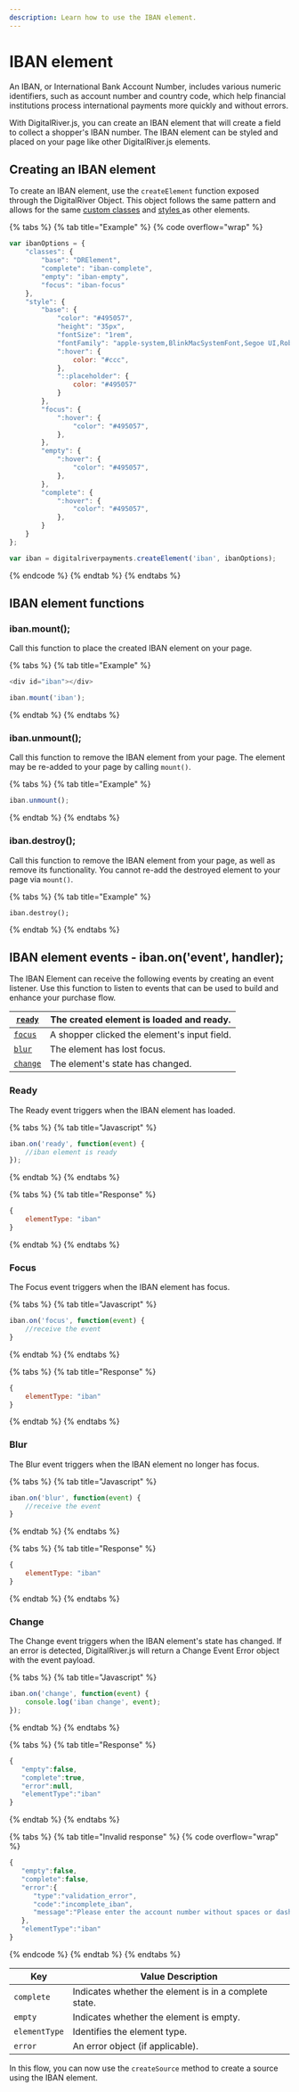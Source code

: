 ```yaml
---
description: Learn how to use the IBAN element.
---
```


# IBAN element

An IBAN, or International Bank Account Number, includes various numeric identifiers, such as account number and country code, which help financial institutions process international payments more quickly and without errors.

With DigitalRiver.js, you can create an IBAN element that will create a field to collect a shopper's IBAN number. The IBAN element can be styled and placed on your page like other DigitalRiver.js elements.

## Creating an IBAN element <a href="#creating-an-iban-element" id="creating-an-iban-element"></a>

To create an IBAN element, use the `createElement` function exposed through the DigitalRiver Object. This object follows the same pattern and allows for the same [custom classes](./#custom-classes) and [styles ](./#custom-styles)as other elements.

{% tabs %}
{% tab title="Example" %}
{% code overflow="wrap" %}
```javascript
var ibanOptions = {
    "classes": {
        "base": "DRElement",
        "complete": "iban-complete",
        "empty": "iban-empty",
        "focus": "iban-focus"
    },
    "style": {
        "base": {
            "color": "#495057",
            "height": "35px",
            "fontSize": "1rem",
            "fontFamily": "apple-system,BlinkMacSystemFont,Segoe UI,Roboto,Helvetica Neue,Arial,sans-serif",
            ":hover": {
                color: "#ccc",
            },
            "::placeholder": {
                color: "#495057"
            }
        },
        "focus": {
            ":hover": {
                "color": "#495057",
            },
        },
        "empty": {
            ":hover": {
                "color": "#495057",
            },
        },
        "complete": {
            ":hover": {
                "color": "#495057",
            },
        }
    }
};

var iban = digitalriverpayments.createElement('iban', ibanOptions);
```
{% endcode %}
{% endtab %}
{% endtabs %}

## ‌**IBAN element functions**

### ‌iban.mount();

‌Call this function to place the created IBAN element on your page.

{% tabs %}
{% tab title="Example" %}
```javascript
<div id="iban"></div>

iban.mount('iban');
```
{% endtab %}
{% endtabs %}

### ‌iban.unmount();

‌Call this function to remove the IBAN element from your page. The element may be re-added to your page by calling `mount()`.

{% tabs %}
{% tab title="Example" %}
```javascript
iban.unmount();
```
{% endtab %}
{% endtabs %}

### ‌iban.destroy();

‌Call this function to remove the IBAN element from your page, as well as remove its functionality. You cannot re-add the destroyed element to your page via `mount()`.

{% tabs %}
{% tab title="Example" %}
```
iban.destroy();
```
{% endtab %}
{% endtabs %}

## ‌IBAN element events - iban.on('event', handler);

‌The IBAN Element can receive the following events by creating an event listener. Use this function to listen to events that can be used to build and enhance your purchase flow.

| `​`[`ready`](iban-element.md#ready)`​`   | The created element is loaded and ready.     |
| ---------------------------------------- | -------------------------------------------- |
| [`​focus​`](iban-element.md#focus)       | A shopper clicked the element's input field. |
| [`​blur​`](iban-element.md#blur)         | The element has lost focus.                  |
| `​`[`change`](iban-element.md#change)`​` | The element's state has changed.             |

### ‌Ready

‌The Ready event triggers when the IBAN element has loaded.

{% tabs %}
{% tab title="Javascript" %}
```javascript
iban.on('ready', function(event) {
    //iban element is ready 
});
```
{% endtab %}
{% endtabs %}

{% tabs %}
{% tab title="Response" %}
```javascript
{
    elementType: "iban"
}
```
{% endtab %}
{% endtabs %}

### ‌Focus

The Focus event triggers when the IBAN element has focus.

{% tabs %}
{% tab title="Javascript" %}
```javascript
iban.on('focus', function(event) {
    //receive the event
}
```
{% endtab %}
{% endtabs %}

{% tabs %}
{% tab title="Response" %}
```javascript
{
    elementType: "iban"
}
```
{% endtab %}
{% endtabs %}

### ‌Blur

‌The Blur event triggers when the IBAN element no longer has focus.

{% tabs %}
{% tab title="Javascript" %}
```javascript
iban.on('blur', function(event) {
    //receive the event
}
```
{% endtab %}
{% endtabs %}

{% tabs %}
{% tab title="Response" %}
```javascript
{
    elementType: "iban"
}
```
{% endtab %}
{% endtabs %}

### ‌Change

‌The Change event triggers when the IBAN element's state has changed. If an error is detected, DigitalRiver.js will return a Change Event Error object with the event payload.

{% tabs %}
{% tab title="Javascript" %}
```javascript
iban.on('change', function(event) {
    console.log('iban change', event);
});
```
{% endtab %}
{% endtabs %}

{% tabs %}
{% tab title="Response" %}
```javascript
{
   "empty":false,
   "complete":true,
   "error":null,
   "elementType":"iban"
}
```
{% endtab %}
{% endtabs %}

{% tabs %}
{% tab title="Invalid response" %}
{% code overflow="wrap" %}
```javascript
{
   "empty":false,
   "complete":false,
   "error":{
      "type":"validation_error",
      "code":"incomplete_iban",
      "message":"Please enter the account number without spaces or dashes."
   },
   "elementType":"iban"
}
```
{% endcode %}
{% endtab %}
{% endtabs %}

| Key           | Value Description                                     |
| ------------- | ----------------------------------------------------- |
| `complete`    | Indicates whether the element is in a complete state. |
| `empty`       | Indicates whether the element is empty.               |
| `elementType` | Identifies the element type.                          |
| `error`       | An error object (if applicable).                      |

In this flow, you can now use the `createSource` method to create a source using the IBAN element.
